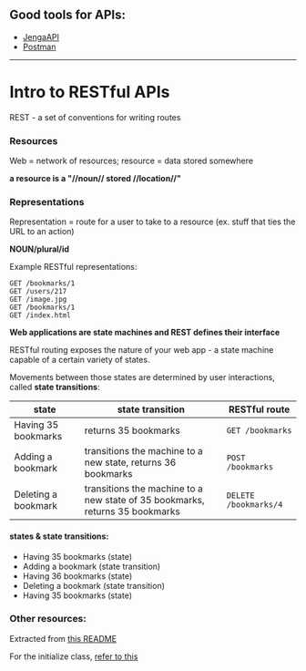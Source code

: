 ## Good tools for APIs:  

* [JengaAPI](https://www.jengaapi.io/)
* [Postman](https://www.getpostman.com/)

---

# Intro to RESTful APIs

REST - a set of conventions for writing routes

### Resources

Web = network of resources; resource = data stored somewhere  

**a resource is a "//noun// stored //location//"**

### Representations  

Representation = route for a user to take to a resource (ex. stuff that ties the URL to an action)

**NOUN/plural/id**  

Example RESTful representations:

```
GET /bookmarks/1
GET /users/217
GET /image.jpg
GET /bookmarks/1
GET /index.html
```

**Web applications are state machines and REST defines their interface**

RESTful routing exposes the nature of your web app - a state machine capable of a certain variety of states.  

Movements between those states are determined by user interactions, called **state transitions**:  

state | state transition | RESTful route  
--- | --- | ---
Having 35 bookmarks | returns 35 bookmarks | `GET /bookmarks`
Adding a bookmark | transitions the machine to a new state, returns 36 bookmarks | `POST /bookmarks`
Deleting a bookmark | transitions the machine to a new state of 35 bookmarks, returns 35 bookmarks | `DELETE /bookmarks/4`

#### states & state transitions:

- Having 35 bookmarks (state)
- Adding a bookmark (state transition)
- Having 36 bookmarks (state)
- Deleting a bookmark (state transition)
- Having 35 bookmarks (state)

### Other resources:

Extracted from [this README](https://learn.co/lessons/sinatra-restful-routes-readme)

For the initialize class, [refer to this](https://itnext.io/removing-argument-order-dependencies-c5e2482ba208)

